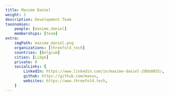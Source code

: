 ```yaml
---
title: Maxime Daniel
weight: 2
description: Development Team
taxonomies:
    people: [maxime_daniel]
    memberships: [team]
extra:
    imgPath: maxime_daniel.png
    organizations: [threefold_tech]
    countries: [Belgium]
    cities: [Liège]
    private: 0
    socialLinks: {
        LinkedIn: https://www.linkedin.com/in/maxime-daniel-29bb8055/,
        github: https://github.com/maxux,
        websites: https://www.threefold.tech,
    }
---
```


<!--

C, python and nodejs developer, Gentoo user, Linux and Music addict

--!>